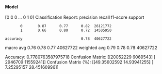 #### Model
[0 0 0 ... 0 1 0]
Classification Report:
              precision    recall  f1-score   support

           0       0.87      0.77      0.82  26121772
           1       0.66      0.80      0.72  14505950

    accuracy                           0.78  40627722
   macro avg       0.76      0.78      0.77  40627722
weighted avg       0.79      0.78      0.78  40627722

Accuracy: 0.7780763587975718
Confusion Matrix:
[[20052229  6069543]
 [ 2946709 11559241]]
Confusion Matrix (%):
[[49.35602592 14.93941255]
 [ 7.25295157 28.45160996]]
